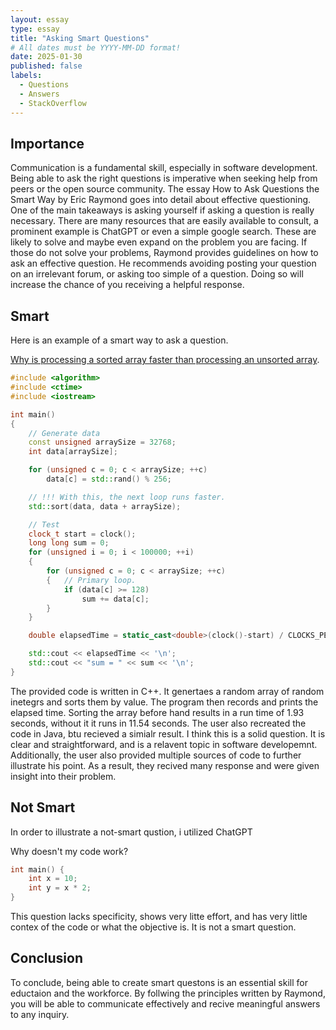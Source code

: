 ```yaml
---
layout: essay
type: essay
title: "Asking Smart Questions"
# All dates must be YYYY-MM-DD format!
date: 2025-01-30
published: false
labels:
  - Questions
  - Answers
  - StackOverflow
---
```


## Importance

Communication is a fundamental skill, especially in software development. Being able to ask the right questions is imperative when seeking help from peers or the open source community. The essay How to Ask Questions the Smart Way by Eric Raymond goes into detail about effective questioning. One of the main takeaways is asking yourself if asking a question is really necessary. There are many resources that are easily available to consult, a prominent example is ChatGPT or even a simple google search. These are likely to solve and maybe even expand on the problem you are facing. If those do not solve your problems, Raymond provides guidelines on how to ask an effective question. He recommends avoiding posting your question on an irrelevant forum, or asking too simple of a question. Doing so will increase the chance of you receiving a helpful response. 

## Smart 

Here is an example of a smart way to ask a question. 

[Why is processing a sorted array faster than processing an unsorted array](https://stackoverflow.com/questions/11227809/why-is-processing-a-sorted-array-faster-than-processing-an-unsorted-array).

```cpp
#include <algorithm>
#include <ctime>
#include <iostream>

int main()
{
    // Generate data
    const unsigned arraySize = 32768;
    int data[arraySize];

    for (unsigned c = 0; c < arraySize; ++c)
        data[c] = std::rand() % 256;

    // !!! With this, the next loop runs faster.
    std::sort(data, data + arraySize);

    // Test
    clock_t start = clock();
    long long sum = 0;
    for (unsigned i = 0; i < 100000; ++i)
    {
        for (unsigned c = 0; c < arraySize; ++c)
        {   // Primary loop.
            if (data[c] >= 128)
                sum += data[c];
        }
    }

    double elapsedTime = static_cast<double>(clock()-start) / CLOCKS_PER_SEC;

    std::cout << elapsedTime << '\n';
    std::cout << "sum = " << sum << '\n';
}
```

The provided code is written in C++. It genertaes a random array of random inetegrs and sorts them by value. The program then records and prints the elapsed time. Sorting the array before hand results in a run time of 1.93 seconds, without it it runs in 11.54 seconds. The user also recreated the code in Java, btu recieved a simialr result. I think this is a solid question. It is clear and straightforward, and is a relavent topic in software developemnt. Additionally, the user also provided multiple sources of code to further illustrate his point. As a result, they recived many response and were given insight into their problem. 

## Not Smart 

In order to illustrate a not-smart qustion, i utilized ChatGPT

Why doesn't my code work?

```cpp
int main() {
    int x = 10;
    int y = x * 2;
}
```

This question lacks specificity, shows very litte effort, and has very little contex of the code or what the objective is. It is not a smart question. 

## Conclusion

To conclude, being able to create smart questons is an essential skill for eductaion and the workforce. By follwing the principles written by Raymond, you will be able to communicate effectively and recive meaningful answers to any inquiry. 
